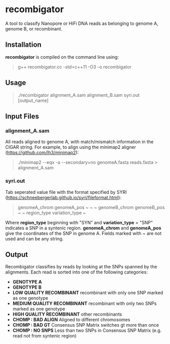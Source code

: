 # recombigator
A tool to classify Nanopore or HiFi DNA reads as belonging to genome A, genome B, or recombinant.

## Installation
**recombigator** is compiled on the command line using:
> g++ recombigator.cc -std=c++11 -O3 -o recombigator

## Usage
> ./recombigator alignment_A.sam alignment_B.sam syri.out [output_name]

## Input Files
### alignment_A.sam
All reads aligned to genome A, with match/mismatch information in the CIGAR string. 
For example, to align using the minimap2 aligner (https://github.com/lh3/minimap2):
> ./minimap2 --eqx -a --secondary=no genomeA.fasta reads.fasta > alignment_A.sam

### syri.out
Tab seperated value file with the format specified by SYRI (https://schneebergerlab.github.io/syri/fileformat.html):
> genomeA_chrom  genomeA_pos  ~  ~  ~  genomeB_chrom  genomeB_pos  ~  ~  region_type  variation_type  ~ 

Where **region_type** beginning with "SYN" and **variation_type** = "SNP" indicates a SNP in a syntenic region. 
**genomeA_chrom** and **genomeA_pos** give the coordinates of the SNP in genome A. 
Fields marked with ~ are not used and can be any string.

## Output
Recombigator classifies by reads by looking at the SNPs spanned by the alignments.
Each read is sorted into one of the following categories:
- **GENOTYPE A**
- **GENOTYPE B**
- **LOW QUALITY RECOMBINANT** recombinant with only one SNP marked as one genotype
- **MEDIUM QUALITY RECOMBINANT** recombinant with only two SNPs marked as one genotype
- **HIGH QUALITY RECOMBINANT** other recombinants
- **CHOMP : BAD ALIGN** Aligned to different chromosomes
- **CHOMP : BAD GT** Consensus SNP Matrix switches gt more than once
- **CHOMP : NO SNPS** Less than two SNPs in Consensus SNP Matrix (e.g. read not from syntenic region)
